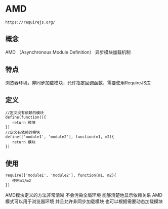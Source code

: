 # AMD
```
https://requirejs.org/
```
## 概念
AMD （Asynchronous Module Definition）
异步模块加载机制

## 特点
浏览器环境，非同步加载模块，允许指定回调函数，需要使用RequireJS库

## 定义
```
//定义没有依赖的模块
define(function(){
   return 模块
})
//定义有依赖的模块
define(['module1', 'module2'], function(m1, m2){
   return 模块
})

```
## 使用
```
require(['module1', 'module2'], function(m1, m2){
   使用m1/m2
})
```

AMD模块定义的方法非常清晰
不会污染全局环境
能够清楚地显示依赖关系
AMD模式可以用于浏览器环境
并且允许非同步加载模块
也可以根据需要动态加载模块
